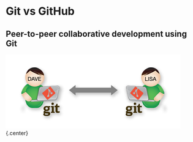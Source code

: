 # Git vs GitHub

## Peer-to-peer collaborative development using Git

![Collaborative development with Git](git.png){.center}
